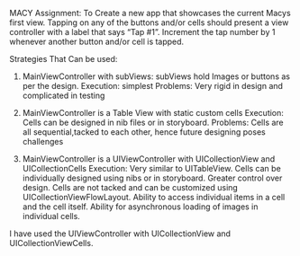 MACY Assignment: 
To Create a new app that showcases the current Macys first view. 
Tapping on any of the buttons and/or cells should present a view controller with a label that says “Tap #1”. Increment the tap number by 1 whenever another button and/or cell is tapped.

Strategies That Can be used:
1. MainViewController with subViews: subViews hold Images or buttons as per the design.
	Execution: simplest
	Problems: Very rigid in design and complicated in testing
	
2. MainViewController is a Table View with static custom cells
	Execution: Cells can be designed in nib files or in storyboard.
	Problems: Cells are all sequential,tacked to each other, hence future designing poses challenges
	
3. MainViewController is a UIViewController with UICollectionView and UICollectionCells
	Execution: Very similar to UITableView. 
				Cells can be individually designed using nibs or in storyboard.
				Greater control over design.
				Cells are not tacked and can be customized  using UICollectionViewFlowLayout.
				Ability to access individual items in a cell and the cell itself.
				Ability for asynchronous loading of images in individual cells.
				
I have used the UIViewController with UICollectionView and UICollectionViewCells. 
 
				
				


